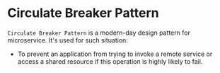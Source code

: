# Circulate Breaker Pattern

`Circulate Breaker Pattern` is a modern-day design pattern for microservice. It's used for such situation:

* To prevent an application from trying to invoke a remote service or access a shared resource if this operation is highly likely to fail.